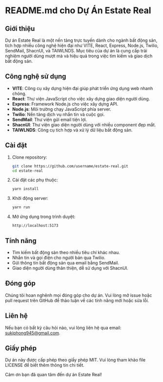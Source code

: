 # README.md cho Dự Án Estate Real

## Giới thiệu
Dự án Estate Real là một nền tảng trực tuyến dành cho ngành bất động sản, tích hợp nhiều công nghệ hiện đại như VITE, React, Express, Node.js, Twilio, SendMail, ShacnUI, và TAIWLNDS. Mục tiêu của dự án là cung cấp trải nghiệm người dùng mượt mà và hiệu quả trong việc tìm kiếm và giao dịch bất động sản.

## Công nghệ sử dụng
- **VITE**: Công cụ xây dựng hiện đại giúp phát triển ứng dụng web nhanh chóng.
- **React**: Thư viện JavaScript cho việc xây dựng giao diện người dùng.
- **Express**: Framework Node.js cho việc xây dựng API.
- **Node.js**: Môi trường chạy JavaScript phía server.
- **Twilio**: Nền tảng dịch vụ nhắn tin và cuộc gọi.
- **SendMail**: Thư viện gửi email tiện lợi.
- **ShacnUI**: Thư viện giao diện người dùng với nhiều component đẹp mắt.
- **TAIWLNDS**: Công cụ tích hợp và xử lý dữ liệu bất động sản.

## Cài đặt
1. Clone repository:
   ```bash
   git clone https://github.com/username/estate-real.git
   cd estate-real
   ```

2. Cài đặt các phụ thuộc:
   ```bash
   yarn install
   ```

3. Khởi động server:
   ```bash
   yarn run
   ```

4. Mở ứng dụng trong trình duyệt:
   ```
   http://localhost:5173
   ```

## Tính năng
- Tìm kiếm bất động sản theo nhiều tiêu chí khác nhau.
- Nhắn tin và gọi điện cho người bán qua Twilio.
- Gửi thông tin bất động sản qua email bằng SendMail.
- Giao diện người dùng thân thiện, dễ sử dụng với ShacnUI.

## Đóng góp
Chúng tôi hoan nghênh mọi đóng góp cho dự án. Vui lòng mở issue hoặc pull request trên GitHub để thảo luận về các tính năng mới hoặc sửa lỗi.

## Liên hệ
Nếu bạn có bất kỳ câu hỏi nào, vui lòng liên hệ qua email: sukiphong945@gmail.com.

## Giấy phép
Dự án này được cấp phép theo giấy phép MIT. Vui lòng tham khảo file LICENSE để biết thêm thông tin chi tiết. 

Cảm ơn bạn đã quan tâm đến dự án Estate Real!
